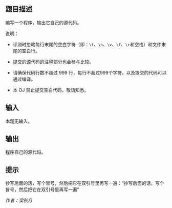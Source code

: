 ## 题目描述

编写一个程序，输出它自己的源代码。

说明：

 - 评测时忽略每行末尾的空白字符（即：`\t`、`\n`、`\v`、`\f`、`\r`和空格）和文件末尾的空白行。

 - 提交的源代码的注释部分也会参与比较。

 -  请确保代码行数不超过 $999$ 行，每行不超过$999$个字符，以及提交的代码可以通过编译。

 - 本 OJ 禁止提交空白代码，敬请知悉。

## 输入
本题无输入。

## 输出
程序自己的源代码。

## 提示

抄写后面的话，写个冒号，然后把它在双引号里再写一遍：“抄写后面的话，写个冒号，然后把它在双引号里再写一遍”

*作者：梁秋月*
